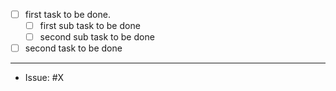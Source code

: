 
<!-- PR title should match issue title -->

- [ ] first task to be done.
    - [ ] first sub task to be done
    - [ ] second sub task to be done
- [ ] second task to be done

---

- Issue: #X
